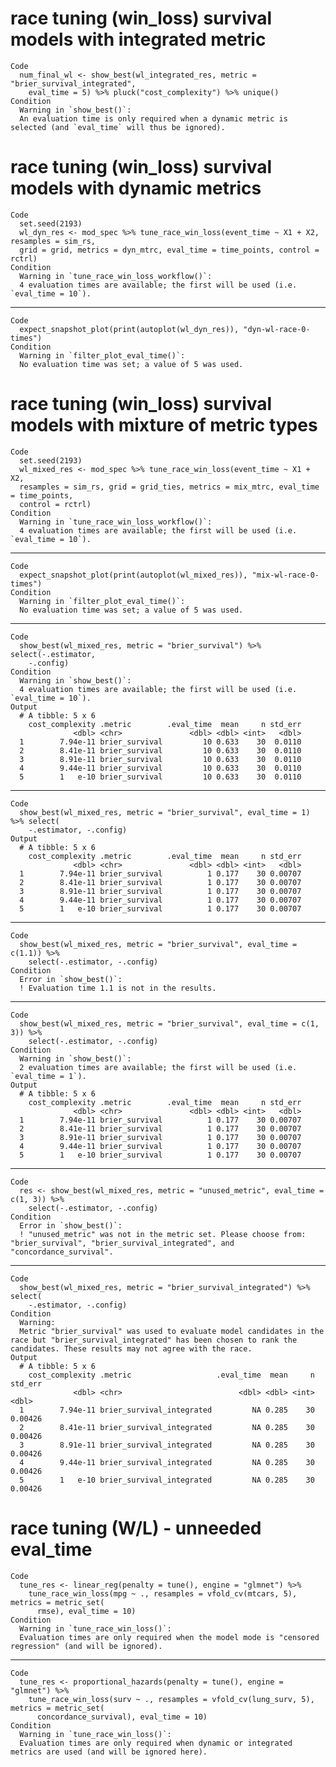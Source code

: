 # race tuning (win_loss) survival models with integrated metric

    Code
      num_final_wl <- show_best(wl_integrated_res, metric = "brier_survival_integrated",
        eval_time = 5) %>% pluck("cost_complexity") %>% unique()
    Condition
      Warning in `show_best()`:
      An evaluation time is only required when a dynamic metric is selected (and `eval_time` will thus be ignored).

# race tuning (win_loss) survival models with dynamic metrics

    Code
      set.seed(2193)
      wl_dyn_res <- mod_spec %>% tune_race_win_loss(event_time ~ X1 + X2, resamples = sim_rs,
      grid = grid, metrics = dyn_mtrc, eval_time = time_points, control = rctrl)
    Condition
      Warning in `tune_race_win_loss_workflow()`:
      4 evaluation times are available; the first will be used (i.e. `eval_time = 10`).

---

    Code
      expect_snapshot_plot(print(autoplot(wl_dyn_res)), "dyn-wl-race-0-times")
    Condition
      Warning in `filter_plot_eval_time()`:
      No evaluation time was set; a value of 5 was used.

# race tuning (win_loss) survival models with mixture of metric types

    Code
      set.seed(2193)
      wl_mixed_res <- mod_spec %>% tune_race_win_loss(event_time ~ X1 + X2,
      resamples = sim_rs, grid = grid_ties, metrics = mix_mtrc, eval_time = time_points,
      control = rctrl)
    Condition
      Warning in `tune_race_win_loss_workflow()`:
      4 evaluation times are available; the first will be used (i.e. `eval_time = 10`).

---

    Code
      expect_snapshot_plot(print(autoplot(wl_mixed_res)), "mix-wl-race-0-times")
    Condition
      Warning in `filter_plot_eval_time()`:
      No evaluation time was set; a value of 5 was used.

---

    Code
      show_best(wl_mixed_res, metric = "brier_survival") %>% select(-.estimator,
        -.config)
    Condition
      Warning in `show_best()`:
      4 evaluation times are available; the first will be used (i.e. `eval_time = 10`).
    Output
      # A tibble: 5 x 6
        cost_complexity .metric        .eval_time  mean     n std_err
                  <dbl> <chr>               <dbl> <dbl> <int>   <dbl>
      1        7.94e-11 brier_survival         10 0.633    30  0.0110
      2        8.41e-11 brier_survival         10 0.633    30  0.0110
      3        8.91e-11 brier_survival         10 0.633    30  0.0110
      4        9.44e-11 brier_survival         10 0.633    30  0.0110
      5        1   e-10 brier_survival         10 0.633    30  0.0110

---

    Code
      show_best(wl_mixed_res, metric = "brier_survival", eval_time = 1) %>% select(
        -.estimator, -.config)
    Output
      # A tibble: 5 x 6
        cost_complexity .metric        .eval_time  mean     n std_err
                  <dbl> <chr>               <dbl> <dbl> <int>   <dbl>
      1        7.94e-11 brier_survival          1 0.177    30 0.00707
      2        8.41e-11 brier_survival          1 0.177    30 0.00707
      3        8.91e-11 brier_survival          1 0.177    30 0.00707
      4        9.44e-11 brier_survival          1 0.177    30 0.00707
      5        1   e-10 brier_survival          1 0.177    30 0.00707

---

    Code
      show_best(wl_mixed_res, metric = "brier_survival", eval_time = c(1.1)) %>%
        select(-.estimator, -.config)
    Condition
      Error in `show_best()`:
      ! Evaluation time 1.1 is not in the results.

---

    Code
      show_best(wl_mixed_res, metric = "brier_survival", eval_time = c(1, 3)) %>%
        select(-.estimator, -.config)
    Condition
      Warning in `show_best()`:
      2 evaluation times are available; the first will be used (i.e. `eval_time = 1`).
    Output
      # A tibble: 5 x 6
        cost_complexity .metric        .eval_time  mean     n std_err
                  <dbl> <chr>               <dbl> <dbl> <int>   <dbl>
      1        7.94e-11 brier_survival          1 0.177    30 0.00707
      2        8.41e-11 brier_survival          1 0.177    30 0.00707
      3        8.91e-11 brier_survival          1 0.177    30 0.00707
      4        9.44e-11 brier_survival          1 0.177    30 0.00707
      5        1   e-10 brier_survival          1 0.177    30 0.00707

---

    Code
      res <- show_best(wl_mixed_res, metric = "unused_metric", eval_time = c(1, 3)) %>%
        select(-.estimator, -.config)
    Condition
      Error in `show_best()`:
      ! "unused_metric" was not in the metric set. Please choose from: "brier_survival", "brier_survival_integrated", and "concordance_survival".

---

    Code
      show_best(wl_mixed_res, metric = "brier_survival_integrated") %>% select(
        -.estimator, -.config)
    Condition
      Warning:
      Metric "brier_survival" was used to evaluate model candidates in the race but "brier_survival_integrated" has been chosen to rank the candidates. These results may not agree with the race.
    Output
      # A tibble: 5 x 6
        cost_complexity .metric                   .eval_time  mean     n std_err
                  <dbl> <chr>                          <dbl> <dbl> <int>   <dbl>
      1        7.94e-11 brier_survival_integrated         NA 0.285    30 0.00426
      2        8.41e-11 brier_survival_integrated         NA 0.285    30 0.00426
      3        8.91e-11 brier_survival_integrated         NA 0.285    30 0.00426
      4        9.44e-11 brier_survival_integrated         NA 0.285    30 0.00426
      5        1   e-10 brier_survival_integrated         NA 0.285    30 0.00426

# race tuning (W/L) - unneeded eval_time

    Code
      tune_res <- linear_reg(penalty = tune(), engine = "glmnet") %>%
        tune_race_win_loss(mpg ~ ., resamples = vfold_cv(mtcars, 5), metrics = metric_set(
          rmse), eval_time = 10)
    Condition
      Warning in `tune_race_win_loss()`:
      Evaluation times are only required when the model mode is "censored regression" (and will be ignored).

---

    Code
      tune_res <- proportional_hazards(penalty = tune(), engine = "glmnet") %>%
        tune_race_win_loss(surv ~ ., resamples = vfold_cv(lung_surv, 5), metrics = metric_set(
          concordance_survival), eval_time = 10)
    Condition
      Warning in `tune_race_win_loss()`:
      Evaluation times are only required when dynamic or integrated metrics are used (and will be ignored here).

